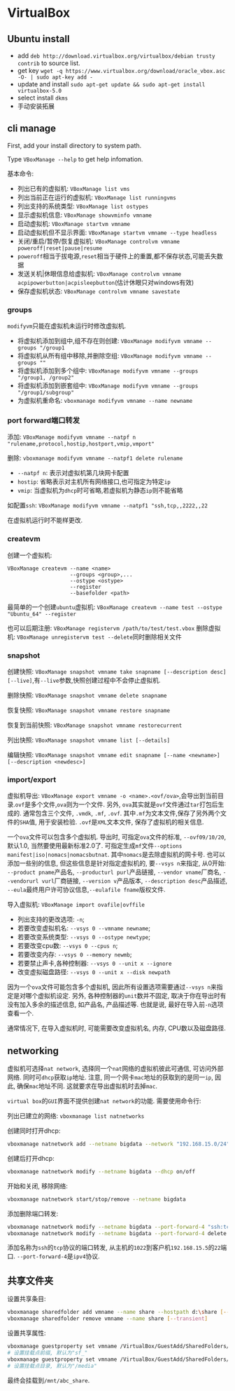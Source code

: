 # VirtualBox

## Ubuntu install

* add `deb http://download.virtualbox.org/virtualbox/debian trusty contrib` to source list.
* get key `wget -q https://www.virtualbox.org/download/oracle_vbox.asc -O- | sudo apt-key add -`
* update and install `sudo apt-get update && sudo apt-get install virtualbox-5.0`
* select install `dkms`
* 手动安装拓展

## cli manage

First, add your install directory to system path.

Type `VBoxManage --help` to get help infomation.

基本命令:
* 列出已有的虚拟机: `VBoxManage list vms`
* 列出当前正在运行的虚拟机: `VBoxManage list runningvms`
* 列出支持的系统类型: `VBoxManage list ostypes`
* 显示虚拟机信息: `VBoxManage showvminfo vmname`
* 启动虚拟机: `VBoxManage startvm vmname`
* 启动虚拟机但不显示界面: `VBoxManage startvm vmname --type headless`
* 关闭/重启/暂停/恢复虚拟机: `VBoxManage controlvm vmname poweroff|reset|pause|resume`
* `poweroff`相当于拔电源,`reset`相当于硬件上的重置,都不保存状态,可能丢失数据
* 发送关机|休眼信息给虚拟机: `VBoxManage controlvm vmname acpipowerbutton|acpisleepbutton`(估计休眼只对windows有效)
* 保存虚拟机状态: `VBoxManage controlvm vmname savestate`

### groups

`modifyvm`只能在虚拟机未运行时修改虚拟机.

* 将虚拟机添加到组中,组不存在则创建: `VBoxManage modifyvm vmname --groups "/group1`
* 将虚拟机从所有组中移除,并删除空组: `VBoxManage modifyvm vmname --groups ""`
* 将虚拟机添加到多个组中: `VBoxManage modifyvm vmname --groups "/group1, /group2"`
* 将虚拟机添加到嵌套组中: `VBoxManage modifyvm vmname --groups "/group1/subgroup"`
* 为虚拟机重命名: `vboxmanage modifyvm vmname --name newname`

### port forward端口转发

添加: `VBoxManage modifyvm vmname --natpf n "rulename,protocol,hostip,hostport,vmip,vmport"`

删除: `vboxmanage modifyvm vmname --natpf1 delete rulename`

* `--natpf n`: 表示对虚拟机第几块网卡配置
* `hostip`: 省略表示对主机所有网络接口,也可指定为特定`ip`
* `vmip`: 当虚拟机为`dhcp`时可省略,若虚拟机为静态`ip`则不能省略

如配置`ssh`: `VBoxManage modifyvm vmname --natpf1 "ssh,tcp,,2222,,22`

在虚拟机运行时不能样更改.

### createvm

创建一个虚拟机: 

    VBoxManage createvm --name <name> 
                        --groups <group>,... 
                        --ostype <ostype>
                        --register
                        --basefolder <path>

最简单的一个创建`ubuntu`虚拟机: `VBoxManage createvm --name test --ostype "Ubuntu_64" --register`

也可以后期注册: `VBoxManage registervm /path/to/test/test.vbox`
删除虚拟机: `VBoxManage unregistervm test --delete`同时删除相关文件

### snapshot

创建快照: `VBoxManage snapshot vmname take snapname [--description desc] [--live]`,有`--live`参数,快照创建过程中不会停止虚拟机.

删除快照: `VBoxManage snapshot vmname delete snapname`

恢复快照: `VBoxManage snapshot vmname restore snapname`

恢复到当前快照: `VBoxManage snapshot vmname restorecurrent`

列出快照: `VBoxManage snapshot vmname list [--details]`

编辑快照: `VBoxManage snapshot vmname edit snapname [--name <newname>] [--description <newdesc>]`

### import/export

虚拟机导出: `VBoxManage export vmname -o <name>.<ovf/ova>`,会导出到当前目录.`ovf`是多个文件,`ova`则为一个文件. 另外, `ova`其实就是`ovf`文件通过`tar`打包后生成的. 通常包含三个文件, `.vmdk`, `.mf`, `.ovf`. 其中`.mf`为文本文件,保存了另外两个文件的`SHA`值, 用于安装检验. `.ovf`是`XML`文本文件, 保存了虚拟机的相关信息.

一个`ova`文件可以包含多个虚拟机. 导出时, 可指定`ova`文件的标准, `--ovf09/10/20`, 默认1.0, 当然要使用最新标准2.0了. 可指定生成`mf`文件`--options manifest|iso|nomacs|nomacsbutnat`. 其中`nomacs`是去除虚拟机的网卡号. 也可以添加一些别的信息, 但这些信息是针对指定虚拟机的, 要`--vsys n`来指定, 从0开始: `--product pname`产品名, `--producturl purl`产品链接, `--vendor vname`厂商名, `--vendorurl vurl`厂商链接, `--version v`产品版本, `--description desc`产品描述, `--eula`最终用户许可协议信息,`--eulafile fname`版权文件.

导入虚拟机: `VBoxManage import ovafile|ovffile`

* 列出支持的更改选项: `-n`;
* 若要改变虚拟机名: `--vsys 0 --vmname newname`; 
* 若要改变系统类型: `--vsys 0 --ostype newtype`; 
* 若要改变cpu数: `--vsys 0 --cpus n`; 
* 若要改变内存: `--vsys 0 --memory newmb`; 
* 若要禁止声卡,各种控制器: `--vsys 0 --unit x --ignore`
* 改变虚拟磁盘路径: `--vsys 0 --unit x --disk newpath`

因为一个`ova`文件可能包含多个虚拟机, 因此所有设置选项需要通过`--vsys n`来指定是对哪个虚拟机设定. 另外, 各种控制器的`unit`数并不固定, 取决于你在导出时有没有加入多余的描述信息, 如产品名, 产品描述等. 也就是说, 最好在导入前`-n`选项查看一个.

通常情况下, 在导入虚拟机时, 可能需要改变虚拟机名, 内存, CPU数以及磁盘路径.

## networking

虚拟机可选择`nat network`, 选择同一个`nat`网络的虚拟机彼此可通信, 可访问外部网络. 同时可`dhcp`获取`ip`地址. 注意, 同一个网卡`mac`地址的获取到的是同一`ip`, 因此, 确保`mac`地址不同. 这就要求在导出虚拟机时去掉`mac`.

`virtual box`的`GUI`界面不提供创建`nat network`的功能. 需要使用命令行:

列出已建立的网络: `vboxmanage list natnetworks`

创建同时打开dhcp:
```sh
vboxmanage natnetwork add --netname bigdata --network "192.168.15.0/24" --enable --dhcp on  
```

创建后打开dhcp:
```sh
vboxmanage natnetwork modify --netname bigdata --dhcp on/off
```

开始和关闭, 移除网络:
```sh
vboxmanage natnetwork start/stop/remove --netname bigdata
```

添加删除端口转发:

```sh
vboxmanage natnetwork modify --netname bigdata --port-forward-4 "ssh:tcp:[]:1022:[192.168.15.5]:22"
vboxmanage natnetwork modify --netname bigdata --port-forward-4 delete ssh
```

添加名称为`ssh`的`tcp`协议的端口转发, 从主机的`1022`到客户机`192.168.15.5`的`22`端口. `--port-forward-4`是`ipv4`协议.

## 共享文件夹

设置共享条目:

```sh
vboxmanage sharedfolder add vmname --name share --hostpath d:\share [--transient] [--readonly] [--automount]
vboxmanage sharedfolder remove vmname --name share [--transient]
```

设置共享属性:

```sh
vboxmanage guestproperty set vmname /VirtualBox/GuestAdd/SharedFolders/MountPrefix "abc_"
# 设置挂载点前缀, 默认为"sf_"
vboxmanage guestproperty set vmname /VirtualBox/GuestAdd/SharedFolders/MountDir "/mnt"
# 设置挂载点目录, 默认为"/media"
```

最终会挂载到`/mnt/abc_share`.




